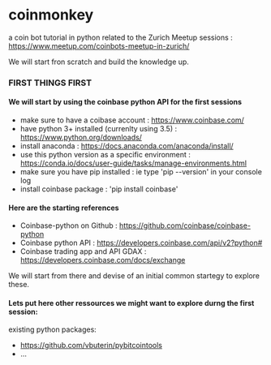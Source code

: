 # coinmonkey
a coin bot tutorial in python related to the Zurich Meetup sessions : https://www.meetup.com/coinbots-meetup-in-zurich/

We will start fron scratch and build the knowledge up.

### FIRST THINGS FIRST

#### We will start by using the coinbase python API for the first sessions
+ make sure to have a coibase account : https://www.coinbase.com/
+ have python 3+ installed (currenlty using 3.5) : https://www.python.org/downloads/
+ install anaconda : https://docs.anaconda.com/anaconda/install/
+ use this python version as a specific environment : https://conda.io/docs/user-guide/tasks/manage-environments.html
+ make sure you have pip installed : ie type 'pip --version' in your console log
+ install coinbase package : 'pip install coinbase'

#### Here are the starting references
+ Coinbase-python on Github : https://github.com/coinbase/coinbase-python
+ Coinbase python API : https://developers.coinbase.com/api/v2?python#
+ Coinbase trading app and API GDAX : https://developers.coinbase.com/docs/exchange

We will start from there and devise of an initial common startegy to explore these.

#### Lets put here other ressources we might want to explore durng the first session:

existing python packages:
+ https://github.com/vbuterin/pybitcointools
+ ...


